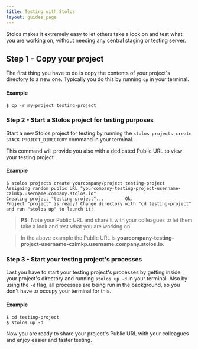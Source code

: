 ```yaml
---
title: Testing with Stolos
layout: guides_page
---
```


Stolos makes it extremely easy to let others take a look on and test what you are working on, without needing any central staging or testing server.

## Step 1 - Copy your project

The first thing you have to do is copy the contents of your project's directory to a new one. Typically you do this by running `cp` in your terminal.

#### Example

```
$ cp -r my-project testing-project
```

### Step 2 - Start a Stolos project for testing purposes

Start a new Stolos project for testing by running the `stolos projects create STACK PROJECT_DIRECTORY` command in your terminal.

This command will provide you also with a dedicated Public URL to view your testing project.

#### Example

```
$ stolos projects create yourcompany/project testing-project
Assigning random public URL "yourcompany-testing-project-username-czimkp.username.company.stolos.io"
Creating project "testing-project"...        Ok.
Project "project" is ready! Change directory with "cd testing-project" and run "stolos up" to launch it!
```

> **PS:** Note your Public URL and share it with your colleagues to let them take a look and test what you are working on.

> In the above example the Public URL is **yourcompany-testing-project-username-czimkp.username.company.stolos.io**.

### Step 3 - Start your testing project's processes

Last you have to start your testing project's processes by getting inside your project's directory and running `stolos up -d` in your terminal. Also by using the `-d` flag, all processes are being run in the background, so you don't have to occupy your terminal for this.

#### Example

```
$ cd testing-project
$ stolos up -d
```

Now you are ready to share your project's Public URL with your colleagues and enjoy easier and faster testing.